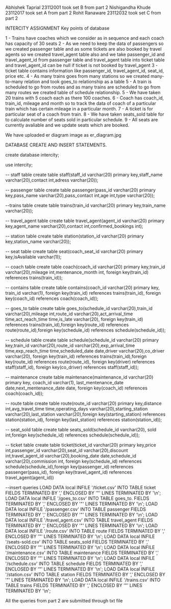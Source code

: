 Abhishek Taprial 23112001 took set B from part 2
Nishigandha Khude 23112017 took set A from part 2
Rohit Ranaware 23112032 took set C from part 2

INTERCITY ASSIGNMENT
Key points of database

1 - Trains have coaches which we consider as in sequence and each coach has capacity of 30 seats
2 - As we need to keep the data of passengers so we created passenger table and as some tickets are also booked by travel agents so we created travel_agent table also and we take passenger_id and travel_agent_id from passenger table and travel_agent table into ticket table and travel_agent_id can be null if ticket is not booked by travel_agent
3 - ticket table contains information like passenger_id, travel_agent_id, seat_id, price etc.
4 - As many trains goes from many stations so we created many-to-many relation and took goes_to relationship as a table
5 - A train is scheduled to go from routes and as many trains are scheduled to go from many routes we created table of schedule relationship.
5 - We have taken 20 trains with 5 coach each as there 100 coaches.
6 -  Coach has coach_id, train_id, mileage and month so to track the data of coach of a particular train which has certain mileage in a particular month.
7 - A ticket is for particular seat of a coach from train. 
8 - We have taken seats_sold table for to calculate number of seats sold in particular schedule.
9 - All seats are currently avaliable and we update seats which are booked.


We have uploaded er diagram image as er_diagram.jpg

DATABASE CREATE AND INSERT STATEMENTS.

create database intercity;

use intercity;

-- staff table
create table staff(staff_id varchar(20) primary key,staff_name varchar(20),contact int,adress varchar(20));

-- passenger table 
create table passenger(pass_id varchar(20) primary key,pass_name varchar(20),pass_contact int,age int,type varchar(20));

--trains table
create table trains(train_id varchar(20) primary key,train_name varchar(20));

-- travel_agent table
create table travel_agent(agent_id varchar(20) primary key,agent_name varchar(20),contact int,confirmed_bookings int);

-- station table
create table station(station_id varchar(20) primary key,station_name varchar(20));

-- seat table
create table seat(coach_seat_id varchar(20) primary key,isAvailable varchar(1));

-- coach table
create table coach(coach_id varchar(20) primary key,train_id varchar(20),mileage int,mentenance_month int, foreign key(train_id) references trains(train_id));

-- contains table
create table contains(coach_id varchar(20) primary key, train_id varchar(1), foreign key(train_id) references trains(train_id), foreign key(coach_id) references coach(coach_id));

-- goes_to table
create table goes_to(schedule_id varchar(20),train_id varchar(20),mileage
int,route_id varchar(20),act_arrival_time time,act_reach_time time,is_late varchar(20), foreign key(train_id) references trains(train_id),foreign key(route_id) references route(route_id),foreign key(schedule_id) references schedule(schedule_id));

-- schedule table
create table schedule(schedule_id varchar(20) primary key,train_id varchar(20),route_id varchar(20),exp_arrival_time time,exp_reach_time time,scheduled_date date,driver varchar(20),co_driver varchar(20), foreign key(train_id) references trains(train_id),foreign key(route_id) references route(route_id), foreign key(driver) references staff(staff_id), foreign key(co_driver) references staff(staff_id));

-- maintenance
 create table maintenance(maintenance_id varchar(20) primary key, coach_id varchar(1), last_mentenance_date date,next_mentenance_date date, foreign key(coach_id) references coach(coach_id));

-- route table
create table route(route_id varchar(20) primary key,distance int,avg_travel_time time,operating_days varchar(20),starting_station varchar(20),last_station varchar(20),foreign key(starting_station) references station(station_id), foreign key(last_station) references station(station_id));

-- seat_sold table
create table seats_sold(schedule_id varchar(20), sold int,foreign key(schedule_id) references schedule(schedule_id));

-- ticket table
create table ticket(ticket_id varchar(20) primary key,price int,passenger_id varchar(20),seat_id varchar(20),discount int,travel_agent_id varchar(20),booking_date date,schedule_id varchar(20),commission int, foreign key(schedule_id) references schedule(schedule_id),foreign key(passenger_id) references passenger(pass_id), foreign key(travel_agent_id) references travel_agent(agent_id))





--insert queries
LOAD DATA local INFILE '<fillepath>/ticket.csv' INTO TABLE ticket FIELDS TERMINATED BY ',' ENCLOSED BY '"' LINES TERMINATED BY '\n';
LOAD DATA local INFILE '<fillepath>/goes_to.csv' INTO TABLE goes_to. FIELDS TERMINATED BY ',' ENCLOSED BY '"' LINES TERMINATED BY '\n';
LOAD DATA local INFILE '<fillepath>/passenger.csv' INTO TABLE passenger FIELDS TERMINATED BY ',' ENCLOSED BY '"' LINES TERMINATED BY '\n';
LOAD DATA local INFILE '<fillepath>/travel_agent.csv' INTO TABLE travel_agent FIELDS TERMINATED BY ',' ENCLOSED BY '"' LINES TERMINATED BY '\n';
LOAD DATA local INFILE '<fillepath>/route.csv' INTO TABLE route FIELDS TERMINATED BY ',' ENCLOSED BY '"' LINES TERMINATED BY '\n';
LOAD DATA local INFILE '<fillepath>/seats-sold.csv' INTO TABLE seats_sold FIELDS TERMINATED BY ',' ENCLOSED BY '"' LINES TERMINATED BY '\n';
LOAD DATA local INFILE '<fillepath>/maintenance.csv' INTO TABLE maintenance FIELDS TERMINATED BY ',' ENCLOSED BY '"' LINES TERMINATED BY '\n';
LOAD DATA local INFILE '<fillepath>/schedule.csv' INTO TABLE schedule FIELDS TERMINATED BY ',' ENCLOSED BY '"' LINES TERMINATED BY '\n';
LOAD DATA local INFILE '<fillepath>/station.csv' INTO TABLE station FIELDS TERMINATED BY ',' ENCLOSED BY '"' LINES TERMINATED BY '\n';
LOAD DATA local INFILE '<fillepath>/trains.csv' INTO TABLE trains FIELDS TERMINATED BY ',' ENCLOSED BY '"' LINES TERMINATED BY '\n';

All the queries from part 2 are submitted through txt file

 

